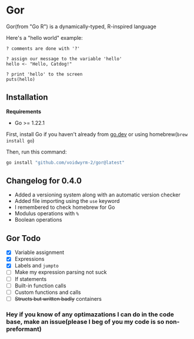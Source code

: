 # Gor
Gor(from "Go R") is a dynamically-typed, R-inspired language

Here's a "hello world" example:
```
? comments are done with '?'

? assign our message to the variable 'hello'
hello <- "Hello, Catdog!"

? print 'hello' to the screen
puts(hello)
```

## Installation
**Requirements**
* Go >= 1.22.1

First, install Go if you haven't already from [go.dev](go.dev) or using homebrew(`brew install go`)

Then, run this command:
```sh
go install "github.com/voidwyrm-2/gor@latest"
```

## Changelog for 0.4.0
- Added a versioning system along with an automatic version checker
- Added file importing using the `use` keyword
- I remembered to check homebrew for Go
- Modulus operations with `%`
- Boolean operations

## Gor Todo
- [x] Variable assignment
- [x] Expressions
- [x] Labels and `jumpto`
- [ ] Make my expression parsing not suck
- [ ] If statements
- [ ] Built-in function calls
- [ ] Custom functions and calls
- [ ] ~~Structs but written badly~~ containers

### Hey if you know of any optimazations I can do in the code base, make an issue(please I beg of you my code is so non-preformant)
